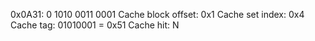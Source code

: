 0x0A31: 0 1010 0011 0001
Cache block offset: 0x1
Cache set index: 0x4
Cache tag: 01010001 = 0x51
Cache hit: N
